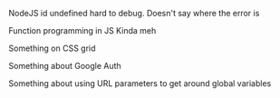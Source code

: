 NodeJS
id undefined hard to debug. Doesn't say where the error is

Function programming in JS 
Kinda meh

Something on CSS grid

Something about Google Auth

Something about using URL parameters to get around global variables

